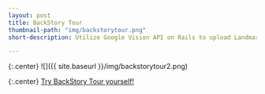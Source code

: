 ```yaml
---
layout: post
title: BackStory Tour
thumbnail-path: "img/backstorytour.png"
short-description: Utilize Google Vision API on Rails to upload Landmark images.

---
```


{:.center}
![]({{ site.baseurl }}/img/backstorytour2.png)

{:.center}
[Try BackStory Tour yourself!](https://backstory-tour.herokuapp.com)
